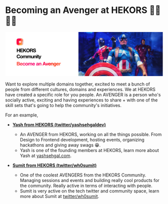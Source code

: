 # Becoming an Avenger at HEKORS 🦸‍♂️🦸‍♀️

<img src="/assets/hekors-avenger-banner.jpg" 
    alt="open-volunteer-roles-banner" style="" />

Want to explore multiple domains together, excited to meet a bunch of people from different cultures, domains and experiences. We at HEKORS have created a specific role for you people. An AVENGER is a person who's socially active, exciting and having experiences to share + with one of the skill sets that's going to help the community's initiatives.

For an example, 

- **[Yash from HEKORS (twitter/yashsehgaldev)](https://twitter.com/yashsehgaldev)**
    - An AVENGER from HEKORS, working on all the things possible. From Design to Frontend development, hosting events, organizing hackathons and giving away swags 😁.
    - Yash is one of the founding members at HEKORS, learn more about Yash at [yashsehgal.com](https://yashsehgal.com).

- **[Sumit from HEKORS (twitter/wh0sumit)](https://twitter.com/wh0sumit)**
    - One of the coolest AVENGERS from the HEKORS Community. Managing sessions and events and building really cool products for the community. Really active in terms of interacting with people.
    - Sumit is very active on the tech twitter and community space, learn more about Sumit at [twitter/wh0sumit](https://twitter.com/wh0sumit).
